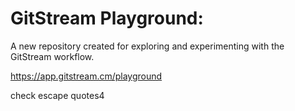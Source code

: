 # GitStream Playground:

A new repository created for exploring and experimenting with the GitStream workflow.

https://app.gitstream.cm/playground

check escape quotes4
